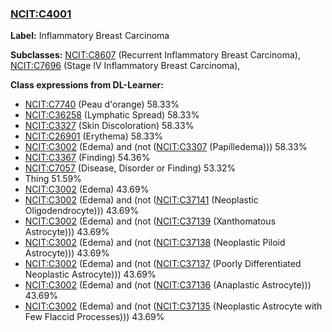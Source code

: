 
### [NCIT:C4001](http://purl.obolibrary.org/obo/NCIT_C4001)
**Label:** Inflammatory Breast Carcinoma

**Subclasses:** [NCIT:C8607](http://purl.obolibrary.org/obo/NCIT_C8607) (Recurrent Inflammatory Breast Carcinoma), [NCIT:C7696](http://purl.obolibrary.org/obo/NCIT_C7696) (Stage IV Inflammatory Breast Carcinoma), 

**Class expressions from DL-Learner:**

- [NCIT:C7740](http://purl.obolibrary.org/obo/NCIT_C7740) (Peau d'orange) 58.33%
- [NCIT:C36258](http://purl.obolibrary.org/obo/NCIT_C36258) (Lymphatic Spread) 58.33%
- [NCIT:C3327](http://purl.obolibrary.org/obo/NCIT_C3327) (Skin Discoloration) 58.33%
- [NCIT:C26901](http://purl.obolibrary.org/obo/NCIT_C26901) (Erythema) 58.33%
- [NCIT:C3002](http://purl.obolibrary.org/obo/NCIT_C3002) (Edema) and (not ([NCIT:C3307](http://purl.obolibrary.org/obo/NCIT_C3307) (Papilledema))) 58.33%
- [NCIT:C3367](http://purl.obolibrary.org/obo/NCIT_C3367) (Finding) 54.36%
- [NCIT:C7057](http://purl.obolibrary.org/obo/NCIT_C7057) (Disease, Disorder or Finding) 53.32%
- Thing 51.59%
- [NCIT:C3002](http://purl.obolibrary.org/obo/NCIT_C3002) (Edema) 43.69%
- [NCIT:C3002](http://purl.obolibrary.org/obo/NCIT_C3002) (Edema) and (not ([NCIT:C37141](http://purl.obolibrary.org/obo/NCIT_C37141) (Neoplastic Oligodendrocyte))) 43.69%
- [NCIT:C3002](http://purl.obolibrary.org/obo/NCIT_C3002) (Edema) and (not ([NCIT:C37139](http://purl.obolibrary.org/obo/NCIT_C37139) (Xanthomatous Astrocyte))) 43.69%
- [NCIT:C3002](http://purl.obolibrary.org/obo/NCIT_C3002) (Edema) and (not ([NCIT:C37138](http://purl.obolibrary.org/obo/NCIT_C37138) (Neoplastic Piloid Astrocyte))) 43.69%
- [NCIT:C3002](http://purl.obolibrary.org/obo/NCIT_C3002) (Edema) and (not ([NCIT:C37137](http://purl.obolibrary.org/obo/NCIT_C37137) (Poorly Differentiated Neoplastic Astrocyte))) 43.69%
- [NCIT:C3002](http://purl.obolibrary.org/obo/NCIT_C3002) (Edema) and (not ([NCIT:C37136](http://purl.obolibrary.org/obo/NCIT_C37136) (Anaplastic Astrocyte))) 43.69%
- [NCIT:C3002](http://purl.obolibrary.org/obo/NCIT_C3002) (Edema) and (not ([NCIT:C37135](http://purl.obolibrary.org/obo/NCIT_C37135) (Neoplastic Astrocyte with Few Flaccid Processes))) 43.69%


